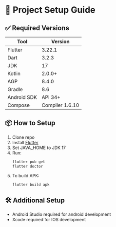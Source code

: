 # 🚀 Project Setup Guide

## ✅ Required Versions

| Tool        | Version         |
|-------------|------------------|
| Flutter     | 3.22.1           |
| Dart        | 3.2.3            |
| JDK         | 17               |
| Kotlin      | 2.0.0+           |
| AGP         | 8.4.0            |
| Gradle      | 8.6              |
| Android SDK | API 34+          |
| Compose     | Compiler 1.6.10  |

## 📦 How to Setup

1. Clone repo
2. Install [Flutter](https://flutter.dev/docs/get-started/install)
3. Set JAVA_HOME to JDK 17
4. Run:
    ```bash
    flutter pub get
    flutter doctor
    ```
5. To build APK:
    ```bash
    flutter build apk
    ```

## 🛠 Additional Setup
- Android Studio required for android development
- Xcode required for IOS development